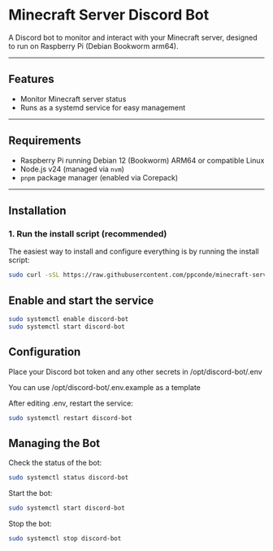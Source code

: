 # Minecraft Server Discord Bot

A Discord bot to monitor and interact with your Minecraft server, designed to run on Raspberry Pi (Debian Bookworm arm64).

---

## Features

- Monitor Minecraft server status
- Runs as a systemd service for easy management

---

## Requirements

- Raspberry Pi running Debian 12 (Bookworm) ARM64 or compatible Linux
- Node.js v24 (managed via `nvm`)
- `pnpm` package manager (enabled via Corepack)

---

## Installation

### 1. Run the install script (recommended)

The easiest way to install and configure everything is by running the install script:

```bash
sudo curl -sSL https://raw.githubusercontent.com/ppconde/minecraft-server-discord-bot/main/install-discord-bot.sh | bash
```

## Enable and start the service

```bash
sudo systemctl enable discord-bot
sudo systemctl start discord-bot
```

## Configuration

Place your Discord bot token and any other secrets in /opt/discord-bot/.env

You can use /opt/discord-bot/.env.example as a template

After editing .env, restart the service:

```bash
sudo systemctl restart discord-bot
```

## Managing the Bot

Check the status of the bot:

```bash
sudo systemctl status discord-bot
```

Start the bot:

```bash
sudo systemctl start discord-bot
```

Stop the bot:

```bash
sudo systemctl stop discord-bot
```

